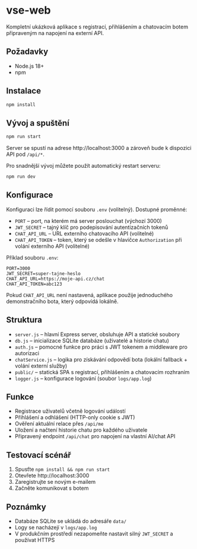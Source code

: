 # vse-web

Kompletní ukázková aplikace s registrací, přihlášením a chatovacím botem připraveným na napojení na externí API.

## Požadavky

- Node.js 18+
- npm

## Instalace

```bash
npm install
```

## Vývoj a spuštění

```bash
npm run start
```

Server se spustí na adrese http://localhost:3000 a zároveň bude k dispozici API pod `/api/*`.

Pro snadnější vývoj můžete použít automatický restart serveru:

```bash
npm run dev
```

## Konfigurace

Konfiguraci lze řídit pomocí souboru `.env` (volitelný). Dostupné proměnné:

- `PORT` – port, na kterém má server poslouchat (výchozí 3000)
- `JWT_SECRET` – tajný klíč pro podepisování autentizačních tokenů
- `CHAT_API_URL` – URL externího chatovacího API (volitelné)
- `CHAT_API_TOKEN` – token, který se odešle v hlavičce `Authorization` při volání externího API (volitelné)

Příklad souboru `.env`:

```
PORT=3000
JWT_SECRET=super-tajne-heslo
CHAT_API_URL=https://moje-api.cz/chat
CHAT_API_TOKEN=abc123
```

Pokud `CHAT_API_URL` není nastavená, aplikace použije jednoduchého demonstračního bota, který odpovídá lokálně.

## Struktura

- `server.js` – hlavní Express server, obsluhuje API a statické soubory
- `db.js` – inicializace SQLite databáze (uživatelé a historie chatu)
- `auth.js` – pomocné funkce pro práci s JWT tokenem a middleware pro autorizaci
- `chatService.js` – logika pro získávání odpovědí bota (lokální fallback + volání externí služby)
- `public/` – statická SPA s registrací, přihlášením a chatovacím rozhraním
- `logger.js` – konfigurace logování (soubor `logs/app.log`)

## Funkce

- Registrace uživatelů včetně logování událostí
- Přihlášení a odhlášení (HTTP-only cookie s JWT)
- Ověření aktuální relace přes `/api/me`
- Uložení a načtení historie chatu pro každého uživatele
- Připravený endpoint `/api/chat` pro napojení na vlastní AI/chat API

## Testovací scénář

1. Spusťte `npm install && npm run start`
2. Otevřete http://localhost:3000
3. Zaregistrujte se novým e-mailem
4. Začněte komunikovat s botem

## Poznámky

- Databáze SQLite se ukládá do adresáře `data/`
- Logy se nacházejí v `logs/app.log`
- V produkčním prostředí nezapomeňte nastavit silný `JWT_SECRET` a používat HTTPS
